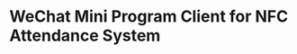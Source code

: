 WeChat Mini Program Client for NFC Attendance System
====================================================
